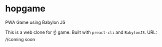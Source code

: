 # hopgame
PWA Game using Babylon JS

This is a web clone for :point_up: game. Built with `preact-cli` and `BabylonJS`.
URL: //coming soon

